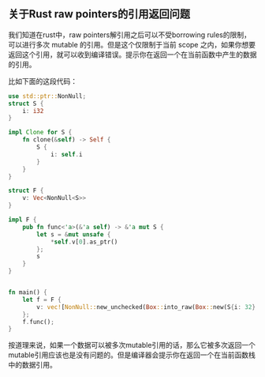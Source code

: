 ## 关于Rust raw pointers的引用返回问题

我们知道在rust中，raw pointers解引用之后可以不受borrowing rules的限制，可以进行多次 mutable 的引用。但是这个仅限制于当前 scope 之内，如果你想要返回这个引用，就可以收到编译错误。提示你在返回一个在当前函数中产生的数据的引用。

比如下面的这段代码：

```rust
use std::ptr::NonNull;
struct S {
    i: i32
}

impl Clone for S {
    fn clone(&self) -> Self {
        S {
            i: self.i
        }
    }
}

struct F {
    v: Vec<NonNull<S>>
}

impl F {
    pub fn func<'a>(&'a self) -> &'a mut S {
        let s = &mut unsafe {
            *self.v[0].as_ptr()
        };
        s
    }
}


fn main() {
    let f = F {
        v: vec![NonNull::new_unchecked(Box::into_raw(Box::new(S{i: 32}.clone()))); 5]
    };
    f.func();
}
```

按道理来说，如果一个数据可以被多次mutable引用的话，那么它被多次返回一个mutable引用应该也是没有问题的。但是编译器会提示你在返回一个在当前函数栈中的数据引用。